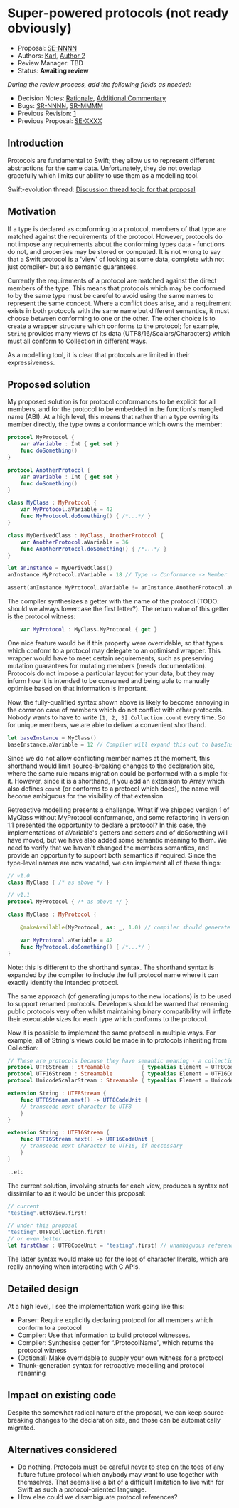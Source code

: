# Super-powered protocols (not ready obviously)

* Proposal: [SE-NNNN](NNNN-filename.md)
* Authors: [Karl](https://github.com/swiftdev), [Author 2](https://github.com/swiftdev)
* Review Manager: TBD
* Status: **Awaiting review**

*During the review process, add the following fields as needed:*

* Decision Notes: [Rationale](https://lists.swift.org/pipermail/swift-evolution/), [Additional Commentary](https://lists.swift.org/pipermail/swift-evolution/)
* Bugs: [SR-NNNN](https://bugs.swift.org/browse/SR-NNNN), [SR-MMMM](https://bugs.swift.org/browse/SR-MMMM)
* Previous Revision: [1](https://github.com/apple/swift-evolution/blob/...commit-ID.../proposals/NNNN-filename.md)
* Previous Proposal: [SE-XXXX](XXXX-filename.md)

## Introduction

Protocols are fundamental to Swift; they allow us to represent different abstractions for the same data. Unfortunately, they do not overlap gracefully which limits our ability to use them as a modelling tool.

Swift-evolution thread: [Discussion thread topic for that proposal](https://lists.swift.org/pipermail/swift-evolution/)

## Motivation

If a type is declared as conforming to a protocol, members of that type are matched against the requirements of the protocol. However, protocols do not impose any requirements about the conforming types data - functions do not, and properties may be stored or computed. It is not wrong to say that a Swift protocol is a 'view' of looking at some data, complete with not just compiler- but also semantic guarantees.

Currently the requirements of a protocol are matched against the direct members of the type. This means that protocols which may be conformed to by the same type must be careful to avoid using the same names to represent the same concept. Where a conflict does arise, and a requirement exists in both protocols with the same name but different semantics, it must choose between conforming to one or the other. The other choice is to create a wrapper structure which conforms to the protocol; for example, `String` provides many views of its data (UTF8/16/Scalars/Characters) which must all conform to Collection in different ways.

As a modelling tool, it is clear that protocols are limited in their expressiveness.

## Proposed solution


My proposed solution is for protocol conformances to be explicit for all members, and for the protocol to be embedded in the function's mangled name (ABI). At a high level, this means that rather than a type owning its member directly, the type owns a conformance which owns the member:

```swift
protocol MyProtocol {
    var aVariable : Int { get set }
    func doSomething()
}

protocol AnotherProtocol {
    var aVariable : Int { get set }
    func doSomething()
}

class MyClass : MyProtocol {
    var MyProtocol.aVariable = 42
    func MyProtocol.doSomething() { /*...*/ }
}

class MyDerivedClass : MyClass, AnotherProtocol {
    var AnotherProtocol.aVariable = 36
    func AnotherProtocol.doSomething() { /*...*/ }
}

let anInstance = MyDerivedClass()
anInstance.MyProtocol.aVariable = 18 // Type -> Conformance -> Member

assert(anInstance.MyProtocol.aVariable != anInstance.AnotherProtocol.aVariable) // true
```

The compiler synthesizes a getter with the name of the protocol (TODO: should we always lowercase the first letter?). The return value of this getter is the protocol witness:

```swift
    var MyProtocol : MyClass.MyProtocol { get }
```

One nice feature would be if this property were overridable, so that types which conform to a protocol may delegate to an optimised wrapper. This wrapper would have to meet certain requirements, such as preserving mutation guarantees for mutating members (needs documentation). Protocols do not impose a particular layout for your data, but they may inform how it is intended to be consumed and being able to manually optimise based on that information is important.

Now, the fully-qualified syntax shown above is likely to become annoying in the common case of members which do not conflict with other protocols. Nobody wants to have to write `[1, 2, 3].Collection.count` every time. So for unique members, we are able to deliver a convenient shorthand.

```swift
let baseInstance = MyClass()
baseInstance.aVariable = 12 // Compiler will expand this out to baseInstance.MyProtocol.aVariable
```

Since we do not allow conflicting member names at the moment, this shorthand would limit source-breaking changes to the declaration site, where the same rule means migration could be performed with a simple fix-it. However, since it is a shorthand, if you add an extension to Array which also defines `count` (or conforms to a protocol which does), the name will become ambiguous for the visibility of that extension.

Retroactive modelling presents a challenge. What if we shipped version 1 of MyClass without MyProtocol conformance, and some refactoring in version 1.1 presented the opportunity to declare a protocol? In this case, the implementations of aVariable's getters and setters and of doSomething will have moved, but we have also added some semantic meaning to them. We need to verify that we haven't changed the members semantics, and provide an opportunity to support both semantics if required. Since the type-level names are now vacated, we can implement all of these things:

```swift
// v1.0
class MyClass { /* as above */ }

// v1.1
protocol MyProtocol { /* as above */ }

class MyClass : MyProtocol {

    @makeAvailable(MyProtocol, as: _, 1.0) // compiler should generate jumps in '_' (MyClass) for all members of MyProtocol to support version API version 1.0

    var MyProtocol.aVariable = 42
    func MyProtocol.doSomething() { /*...*/ }
}
```

Note: this is different to the shorthand syntax. The shorthand syntax is expanded by the compiler to include the full protocol name where it can exactly identify the intended protocol.

The same approach (of generating jumps to the new locations) is to be used to support renamed protocols. Developers should be warned that renaming public protocols very often whilst maintaining binary compatibility will inflate their executable sizes for each type which conforms to the protocol.

Now it is possible to implement the same protocol in multiple ways. For example, all of String's views could be made in to protocols inheriting from Collection:

```swift
// These are protocols because they have semantic meaning - a collection of bytes != a collection of UTF8
protocol UTF8Stream : Streamable          { typealias Element = UTF8CodeUnit ... }
protocol UTF16Stream : Streamable         { typealias Element = UTF16CodeUnit ... }
protocol UnicodeScalarStream : Streamable { typealias Element = UnicodeScalarCodeUnit ... }

extension String : UTF8Stream {
    func UTF8Stream.next() -> UTF8CodeUnit {
    // transcode next character to UTF8
    }
}

extension String : UTF16Stream {
    func UTF16Stream.next() -> UTF16CodeUnit {
    // transcode next character to UTF16, if neccessary
    }
}

..etc
```

The current solution, involving structs for each view, produces a syntax not dissimilar to as it would be under this proposal:

```swift
// current
"testing".utf8View.first!

// under this proposal
"testing".UTF8Collection.first!
// or even better...
let firstChar : UTF8CodeUnit = "testing".first! // unambiguous reference to String.UTF8Collection.first
```

The latter syntax would make up for the loss of character literals, which are really annoying when interacting with C APIs.

## Detailed design

At a high level, I see the implementation work going like this:
- Parser: Require explicitly declaring protocol for all members which conform to a protocol
- Compiler: Use that information to build protocol witnesses.
- Compiler: Synthesise getter for “.ProtocolName”, which returns the protocol witness
- (Optional) Make overridable to supply your own witness for a protocol
- Thunk-generation syntax for retroactive modelling and protocol renaming

## Impact on existing code

Despite the somewhat radical nature of the proposal, we can keep source-breaking changes to the declaration site, and those can be automatically migrated.


## Alternatives considered

- Do nothing. Protocols must be careful never to step on the toes of any future future protocol which anybody may want to use together with themselves. That seems like a bit of a difficult limitation to live with for Swift as such a protocol-oriented language.
- How else could we disambiguate protocol references?
